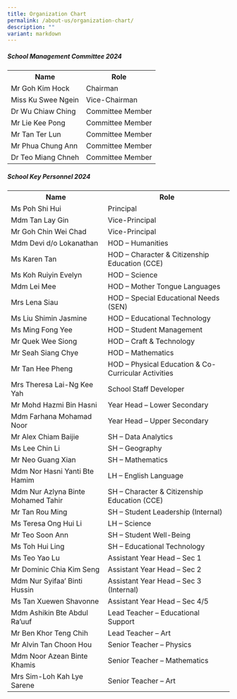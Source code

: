 ```yaml
---
title: Organization Chart
permalink: /about-us/organization-chart/
description: ""
variant: markdown
---
```

##### School Management Committee 2024
<table>
<tbody>
	<tr><th>Name</th><th>Role</th></tr>
<tr>
<td>Mr Goh Kim Hock</td>
<td>Chairman</td>
</tr>
<tr>
<td>Miss Ku Swee Ngein</td>
<td>Vice-Chairman</td>
</tr>
<tr>
<td>Dr Wu Chiaw Ching</td>
<td>Committee Member</td>
</tr>
<tr>
<td>Mr Lie Kee Pong</td>
<td>Committee Member</td>
</tr>
<tr>
<td>Mr Tan Ter Lun</td>
<td>Committee Member</td>
</tr>
<tr>
<td>Mr Phua Chung Ann</td>
<td>Committee Member</td>
</tr>
<tr>
<td>Dr Teo Miang Chneh</td>
<td>Committee Member</td>
</tr>
</tbody></table>

##### School Key Personnel 2024

<table>
<tbody><tr><th>Name</th><th>Role</th></tr>
<tr>
<td>Ms Poh Shi Hui</td>
<td>Principal</td>
</tr>
<tr>
<td>Mdm Tan Lay Gin</td>
<td>Vice-Principal</td>
</tr>
<tr>
<td>Mr Goh Chin Wei Chad</td>
<td>Vice-Principal</td>
</tr>
<tr>
<td>Mdm Devi d/o Lokanathan</td>
<td>HOD – Humanities</td>
</tr>
<tr>
<td>Ms Karen Tan</td>
<td>HOD – Character &amp; Citizenship Education (CCE)</td>
</tr>
<tr>
<td>Ms Koh Ruiyin Evelyn</td>
<td>HOD – Science</td>
</tr>
<tr>
<td>Mdm Lei Mee</td>
<td>HOD – Mother Tongue Languages</td>
</tr>
<tr>
<td>Mrs Lena Siau</td>
<td>HOD – Special Educational Needs (SEN)</td>
</tr>
<tr>
<td>Ms Liu Shimin Jasmine</td>
<td>HOD – Educational Technology</td>
</tr>
<tr>
<td>Ms Ming Fong Yee</td>
<td>HOD – Student Management</td>
</tr>
<tr>
<td>Mr Quek Wee Siong</td>
<td>HOD – Craft &amp; Technology</td>
</tr>
<tr>
<td>Mr Seah Siang Chye</td>
<td>HOD – Mathematics</td>
</tr>
<tr>
<td>Mr Tan Hee Pheng</td>
<td>HOD – Physical Education &amp; Co-Curricular Activities</td>
</tr>
<tr>
<td>Mrs Theresa Lai-Ng Kee Yah</td>
<td>School Staff Developer</td>
</tr>
<tr>
<td>Mr Mohd Hazmi Bin Hasni</td>
<td>Year Head – Lower Secondary</td>
</tr>
<tr>
<td>Mdm Farhana Mohamad Noor</td>
<td>Year Head – Upper Secondary</td>
</tr>
<tr>
<td>Mr Alex Chiam Baijie</td>
<td>SH – Data Analytics</td>
</tr>
<tr>
<td>Ms Lee Chin Li</td>
<td>SH – Geography</td>
</tr>
<tr>
<td>Mr Neo Guang Xian</td>
<td>SH – Mathematics</td>
</tr>
<tr>
<td>Mdm Nor Hasni Yanti Bte Hamim</td>
<td>LH – English Language </td>
</tr>
<tr>
<td>Mdm Nur Azlyna Binte Mohamed Tahir</td>
<td>SH – Character &amp; Citizenship Education (CCE)</td>
</tr>
<tr>
<td>Mr Tan Rou Ming</td>
<td>SH – Student Leadership (Internal)</td>
</tr>
<tr>
<td>Ms Teresa Ong Hui Li</td>
<td>LH – Science</td>
</tr>
<tr>
<td>Mr Teo Soon Ann</td>
<td>SH – Student Well-Being</td>
</tr>
<tr>
<td>Ms Toh Hui Ling</td>
<td>SH – Educational Technology</td>
</tr>
<tr>
<td>Ms Teo Yao Lu</td>
<td>Assistant Year Head – Sec 1</td>
</tr>
<tr>
<td>Mr Dominic Chia Kim Seng</td>
<td>Assistant Year Head – Sec 2</td>
</tr>
<tr>
<td>Mdm Nur Syifaa’ Binti Hussin</td>
<td>Assistant Year Head – Sec 3 (Internal)</td>
</tr>
<tr>
<td>Ms Tan Xuewen Shavonne</td>
<td>Assistant Year Head – Sec 4/5</td>
</tr>
<tr>
<td>Mdm Ashikin Bte Abdul Ra’uuf</td>
<td>Lead Teacher – Educational Support</td>
</tr>
<tr>
<td>Mr Ben Khor Teng Chih</td>
<td>Lead Teacher – Art</td>
</tr>
<tr>
<td>Mr Alvin Tan Choon Hou</td>
<td>Senior Teacher – Physics</td>
</tr>
<tr>
<td>Mdm Noor Azean Binte Khamis</td>
<td>Senior Teacher – Mathematics</td>
</tr>
<tr>
<td>Mrs Sim-Loh Kah Lye Sarene</td>
<td>Senior Teacher – Art</td>
</tr>
</tbody></table>